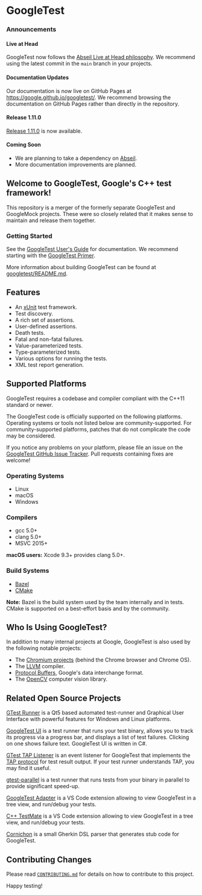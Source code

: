 # GoogleTest

### Announcements

#### Live at Head

GoogleTest now follows the
[Abseil Live at Head philosophy](https://abseil.io/about/philosophy#upgrade-support). We recommend using the latest
commit in the `main` branch in your projects.

#### Documentation Updates

Our documentation is now live on GitHub Pages at
https://google.github.io/googletest/. We recommend browsing the documentation on GitHub Pages rather than directly in
the repository.

#### Release 1.11.0

[Release 1.11.0](https://github.com/google/googletest/releases/tag/release-1.11.0)
is now available.

#### Coming Soon

* We are planning to take a dependency on
  [Abseil](https://github.com/abseil/abseil-cpp).
* More documentation improvements are planned.

## Welcome to **GoogleTest**, Google's C++ test framework!

This repository is a merger of the formerly separate GoogleTest and GoogleMock projects. These were so closely related
that it makes sense to maintain and release them together.

### Getting Started

See the [GoogleTest User's Guide](https://google.github.io/googletest/) for documentation. We recommend starting with
the
[GoogleTest Primer](https://google.github.io/googletest/primer.html).

More information about building GoogleTest can be found at
[googletest/README.md](googletest/README.md).

## Features

* An [xUnit](https://en.wikipedia.org/wiki/XUnit) test framework.
* Test discovery.
* A rich set of assertions.
* User-defined assertions.
* Death tests.
* Fatal and non-fatal failures.
* Value-parameterized tests.
* Type-parameterized tests.
* Various options for running the tests.
* XML test report generation.

## Supported Platforms

GoogleTest requires a codebase and compiler compliant with the C++11 standard or newer.

The GoogleTest code is officially supported on the following platforms. Operating systems or tools not listed below are
community-supported. For community-supported platforms, patches that do not complicate the code may be considered.

If you notice any problems on your platform, please file an issue on the
[GoogleTest GitHub Issue Tracker](https://github.com/google/googletest/issues). Pull requests containing fixes are
welcome!

### Operating Systems

* Linux
* macOS
* Windows

### Compilers

* gcc 5.0+
* clang 5.0+
* MSVC 2015+

**macOS users:** Xcode 9.3+ provides clang 5.0+.

### Build Systems

* [Bazel](https://bazel.build/)
* [CMake](https://cmake.org/)

**Note:** Bazel is the build system used by the team internally and in tests. CMake is supported on a best-effort basis
and by the community.

## Who Is Using GoogleTest?

In addition to many internal projects at Google, GoogleTest is also used by the following notable projects:

* The [Chromium projects](http://www.chromium.org/) (behind the Chrome browser and Chrome OS).
* The [LLVM](http://llvm.org/) compiler.
* [Protocol Buffers](https://github.com/google/protobuf), Google's data interchange format.
* The [OpenCV](http://opencv.org/) computer vision library.

## Related Open Source Projects

[GTest Runner](https://github.com/nholthaus/gtest-runner) is a Qt5 based automated test-runner and Graphical User
Interface with powerful features for Windows and Linux platforms.

[GoogleTest UI](https://github.com/ospector/gtest-gbar) is a test runner that runs your test binary, allows you to track
its progress via a progress bar, and displays a list of test failures. Clicking on one shows failure text. GoogleTest UI
is written in C#.

[GTest TAP Listener](https://github.com/kinow/gtest-tap-listener) is an event listener for GoogleTest that implements
the
[TAP protocol](https://en.wikipedia.org/wiki/Test_Anything_Protocol) for test result output. If your test runner
understands TAP, you may find it useful.

[gtest-parallel](https://github.com/google/gtest-parallel) is a test runner that runs tests from your binary in parallel
to provide significant speed-up.

[GoogleTest Adapter](https://marketplace.visualstudio.com/items?itemName=DavidSchuldenfrei.gtest-adapter)
is a VS Code extension allowing to view GoogleTest in a tree view, and run/debug your tests.

[C++ TestMate](https://github.com/matepek/vscode-catch2-test-adapter) is a VS Code extension allowing to view GoogleTest
in a tree view, and run/debug your tests.

[Cornichon](https://pypi.org/project/cornichon/) is a small Gherkin DSL parser that generates stub code for GoogleTest.

## Contributing Changes

Please read
[`CONTRIBUTING.md`](https://github.com/google/googletest/blob/master/CONTRIBUTING.md)
for details on how to contribute to this project.

Happy testing!
